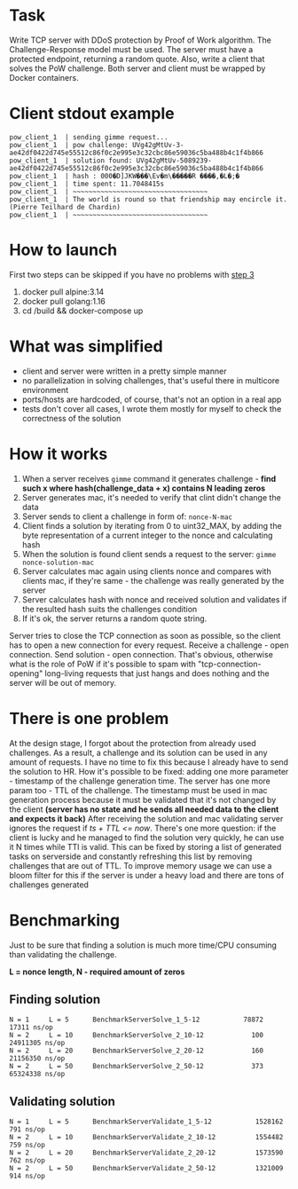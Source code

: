 # Task
Write TCP server with DDoS protection by Proof of Work algorithm. The Challenge-Response model must be used. The server must have a protected endpoint, returning a random quote. Also, write a client that solves the PoW challenge. Both server and client must be wrapped by Docker containers.

# Client stdout example
```
pow_client_1  | sending gimme request...
pow_client_1  | pow challenge: UVg42gMtUv-3-ae42df0422d745e55512c86f0c2e995e3c32cbc86e59036c5ba488b4c1f4b866
pow_client_1  | solution found: UVg42gMtUv-5089239-ae42df0422d745e55512c86f0c2e995e3c32cbc86e59036c5ba488b4c1f4b866
pow_client_1  | hash : 000�D]JKW���\Ev�m\�����R ����,�L�;�
pow_client_1  | time spent: 11.7048415s
pow_client_1  | ~~~~~~~~~~~~~~~~~~~~~~~~~~~~~~~~~~
pow_client_1  | The world is round so that friendship may encircle it. (Pierre Teilhard de Chardin)
pow_client_1  | ~~~~~~~~~~~~~~~~~~~~~~~~~~~~~~~~~~
```

# How to launch

First two steps can be skipped if you have no problems with [step 3](https://github.com/docker/buildx/issues/476)
1. docker pull alpine:3.14
2. docker pull golang:1.16
3. cd /build && docker-compose up

# What was simplified
- client and server were written in a pretty simple manner
- no parallelization in solving challenges, that's useful there in multicore environment
- ports/hosts are hardcoded, of course, that's not an option in a real app
- tests don't cover all cases, I wrote them mostly for myself to check the correctness of the solution

# How it works

1. When a server receives `gimme` command it generates challenge - **find such x where hash(challenge_data + x)
contains N leading zeros**
2. Server generates mac, it's needed to verify that clint didn't change the  data
3. Server sends to client a challenge in form of: `nonce-N-mac`
4. Client finds a solution by iterating from 0 to uint32_MAX, by adding  the byte representation of a current integer to the nonce and calculating hash
5. When the solution is found client sends a request to the server: `gimme nonce-solution-mac`
6. Server calculates mac again using clients nonce and compares with clients mac, if they're same - the challenge was really generated by the server
7. Server calculates hash with nonce and received solution and validates if the resulted hash suits the challenges condition
8. If it's ok, the server returns a random quote string.

Server tries to close the TCP connection as soon as possible, so the client has to open a new connection for every request.
Receive a challenge - open connection. Send solution - open connection. That's obvious, otherwise what is the role of PoW if it's possible to spam
with "tcp-connection-opening" long-living requests that just hangs and does nothing and the server will be out of memory.

# There is one problem

At the design stage, I forgot about the protection from already used challenges. As a result, a challenge and its solution can be used in any amount of requests. I have no time to fix this because I already have to send the solution to HR.
How it's possible to be fixed: adding one more parameter - timestamp of the challenge generation time. The server has one more param too - TTL of the challenge. The timestamp must be used in mac generation process because it must be validated that it's not changed by the client **(server has no state and he sends all needed data to the client and expects it back)**
After receiving the solution and mac validating server ignores the request if *ts + TTL <= now*.
There's one more question: if the client is lucky and he managed to find the solution very quickly, he can use it N times while TTl is valid.
This can be fixed by storing a list of generated tasks on serverside and constantly refreshing this list by removing challenges that are out of TTL.
To improve memory usage we can use a bloom filter for this if the server is under a heavy load and there are tons of challenges generated

# Benchmarking

Just to be sure that finding a solution is much more time/CPU consuming than validating the challenge.

**L = nonce length, N - required amount of zeros**

## Finding solution

```
N = 1     L = 5      BenchmarkServerSolve_1_5-12           78872             17311 ns/op
N = 2     L = 10     BenchmarkServerSolve_2_10-12            100          24911305 ns/op
N = 2     L = 20     BenchmarkServerSolve_2_20-12            160          21156350 ns/op
N = 2     L = 50     BenchmarkServerSolve_2_50-12            373          65324338 ns/op
```

## Validating solution

```
N = 1     L = 5      BenchmarkServerValidate_1_5-12           1528162               791 ns/op
N = 2     L = 10     BenchmarkServerValidate_2_10-12          1554482               759 ns/op
N = 2     L = 20     BenchmarkServerValidate_2_20-12          1573590               762 ns/op
N = 2     L = 50     BenchmarkServerValidate_2_50-12          1321009               914 ns/op
```
